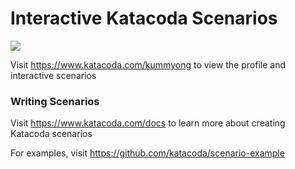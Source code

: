 # Interactive Katacoda Scenarios

[![](http://shields.katacoda.com/katacoda/kummyong/count.svg)](https://www.katacoda.com/kummyong "Get your profile on Katacoda.com")

Visit https://www.katacoda.com/kummyong to view the profile and interactive scenarios

### Writing Scenarios
Visit https://www.katacoda.com/docs to learn more about creating Katacoda scenarios

For examples, visit https://github.com/katacoda/scenario-example
